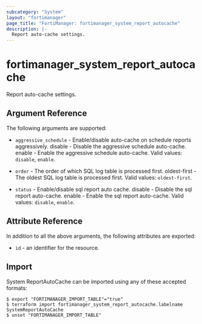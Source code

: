```yaml
---
subcategory: "System"
layout: "fortimanager"
page_title: "FortiManager: fortimanager_system_report_autocache"
description: |-
  Report auto-cache settings.
---
```


# fortimanager_system_report_autocache
Report auto-cache settings.

## Argument Reference


The following arguments are supported:


* `aggressive_schedule` - Enable/disable auto-cache on schedule reports aggressively. disable - Disable the aggressive schedule auto-cache. enable - Enable the aggressive schedule auto-cache. Valid values: `disable`, `enable`.

* `order` - The order of which SQL log table is processed first. oldest-first - The oldest SQL log table is processed first. Valid values: `oldest-first`.

* `status` - Enable/disable sql report auto cache. disable - Disable the sql report auto-cache. enable - Enable the sql report auto-cache. Valid values: `disable`, `enable`.



## Attribute Reference

In addition to all the above arguments, the following attributes are exported:
* `id` - an identifier for the resource.

## Import

System ReportAutoCache can be imported using any of these accepted formats:
```
$ export "FORTIMANAGER_IMPORT_TABLE"="true"
$ terraform import fortimanager_system_report_autocache.labelname SystemReportAutoCache
$ unset "FORTIMANAGER_IMPORT_TABLE"
```


